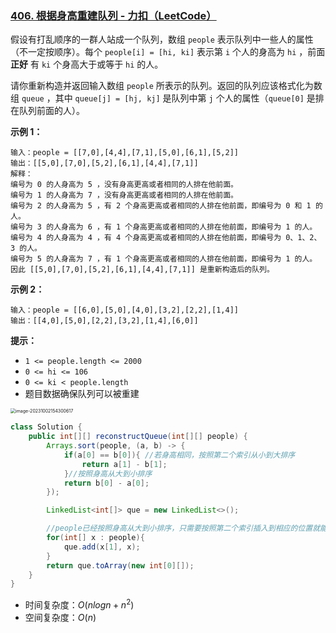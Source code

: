 ### [406. 根据身高重建队列 - 力扣（LeetCode）](https://leetcode.cn/problems/queue-reconstruction-by-height/)

假设有打乱顺序的一群人站成一个队列，数组 `people` 表示队列中一些人的属性（不一定按顺序）。每个 `people[i] = [hi, ki]` 表示第 `i` 个人的身高为 `hi` ，前面 **正好** 有 `ki` 个身高大于或等于 `hi` 的人。

请你重新构造并返回输入数组 `people` 所表示的队列。返回的队列应该格式化为数组 `queue` ，其中 `queue[j] = [hj, kj]` 是队列中第 `j` 个人的属性（`queue[0]` 是排在队列前面的人）。

 



**示例 1：**

```
输入：people = [[7,0],[4,4],[7,1],[5,0],[6,1],[5,2]]
输出：[[5,0],[7,0],[5,2],[6,1],[4,4],[7,1]]
解释：
编号为 0 的人身高为 5 ，没有身高更高或者相同的人排在他前面。
编号为 1 的人身高为 7 ，没有身高更高或者相同的人排在他前面。
编号为 2 的人身高为 5 ，有 2 个身高更高或者相同的人排在他前面，即编号为 0 和 1 的人。
编号为 3 的人身高为 6 ，有 1 个身高更高或者相同的人排在他前面，即编号为 1 的人。
编号为 4 的人身高为 4 ，有 4 个身高更高或者相同的人排在他前面，即编号为 0、1、2、3 的人。
编号为 5 的人身高为 7 ，有 1 个身高更高或者相同的人排在他前面，即编号为 1 的人。
因此 [[5,0],[7,0],[5,2],[6,1],[4,4],[7,1]] 是重新构造后的队列。
```

**示例 2：**

```
输入：people = [[6,0],[5,0],[4,0],[3,2],[2,2],[1,4]]
输出：[[4,0],[5,0],[2,2],[3,2],[1,4],[6,0]]
```

 

**提示：**

- `1 <= people.length <= 2000`
- `0 <= hi <= 106`
- `0 <= ki < people.length`
- 题目数据确保队列可以被重建







<img src="https://palepics.oss-cn-guangzhou.aliyuncs.com/img/image-20231002154300617.png" alt="image-20231002154300617" style="zoom:50%;" />



```java
class Solution {
    public int[][] reconstructQueue(int[][] people) {
        Arrays.sort(people, (a, b) -> {
            if(a[0] == b[0]){ //若身高相同，按照第二个索引从小到大排序
                return a[1] - b[1]; 
            }//按照身高从大到小排序
            return b[0] - a[0];
        });

        LinkedList<int[]> que = new LinkedList<>();

        //people已经按照身高从大到小排序，只需要按照第二个索引插入到相应的位置就能满足条件
        for(int[] x : people){
            que.add(x[1], x);
        }
        return que.toArray(new int[0][]);
    }
}
```

- 时间复杂度：$O(nlog n + n^2)$
- 空间复杂度：$O(n)$

